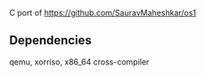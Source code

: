 C port of https://github.com/SauravMaheshkar/os1

## Dependencies

qemu, xorriso, x86_64 cross-compiler
